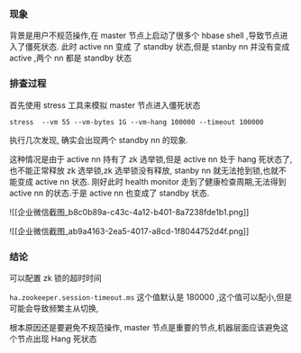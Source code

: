 ### 现象
背景是用户不规范操作,在 master 节点上启动了很多个 hbase shell ,导致节点进入了僵死状态. 此时 active nn  变成 了 standby 状态,但是 stanby nn 并没有变成 active ,两个 nn 都是 standby 状态

### 排查过程

首先使用 stress 工具来模拟 master 节点进入僵死状态 

`stress  --vm 55 --vm-bytes 1G --vm-hang 100000 --timeout 100000`

执行几次发现, 确实会出现两个 standby nn 的现象.

这种情况是由于  active nn  持有了 zk 选举锁,但是 active nn 处于 hang 死状态了,也不能正常释放 zk 选举锁,zk 选举锁没有释放, stanby nn 就无法抢到锁,也就不能变成 active nn 状态.
刚好此时 health monitor 走到了健康检查周期,无法得到 active nn 的状态.于是 active nn 也变成了 standby 状态.

![[企业微信截图_b8c0b89a-c43c-4a12-b401-8a7238fde1b1.png]]

![[企业微信截图_ab9a4163-2ea5-4017-a8cd-1f8044752d4f.png]]



### 结论

可以配置 zk 锁的超时时间

`ha.zookeeper.session-timeout.ms`   这个值默认是 180000  ,这个值可以配小,但是可能会导致频繁主从切换,

根本原因还是要避免不规范操作, master 节点是重要的节点,机器层面应该避免这个节点出现 Hang 死状态


